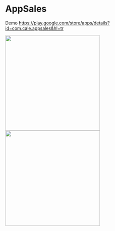 # AppSales
 
Demo
https://play.google.com/store/apps/details?id=com.cale.appsales&hl=tr

<img src="https://lh3.googleusercontent.com/MbD3t-qtglvQ-vxzXcGIpo4bXaymg9PBgVTgxc_MnApELZHwXs0oG50jX22QRV-PdA=w3484-h1708-rw" width="300" />

<img src="https://lh3.googleusercontent.com/qaANiDiphSyCKwXx75RjFg75IhqX6vA7419gYu-oMlYSbKWZL6BPuzC69-Ft1jeYGg=w3484-h1708-rw" width="300" />
